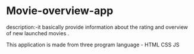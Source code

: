 # Movie-overview-app
description:-it basically provide information about the rating and overview of new launched movies . 

This application is made from three program language -
HTML
CSS
JS
